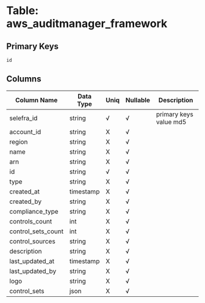 # Table: aws_auditmanager_framework

## Primary Keys 

```
id
```


## Columns 

|  Column Name   |  Data Type  | Uniq | Nullable | Description | 
|  ----  | ----  | ----  | ----  | ---- | 
| selefra_id | string | √ | √ | primary keys value md5 | 
| account_id | string | X | √ |  | 
| region | string | X | √ |  | 
| name | string | X | √ |  | 
| arn | string | X | √ |  | 
| id | string | √ | √ |  | 
| type | string | X | √ |  | 
| created_at | timestamp | X | √ |  | 
| created_by | string | X | √ |  | 
| compliance_type | string | X | √ |  | 
| controls_count | int | X | √ |  | 
| control_sets_count | int | X | √ |  | 
| control_sources | string | X | √ |  | 
| description | string | X | √ |  | 
| last_updated_at | timestamp | X | √ |  | 
| last_updated_by | string | X | √ |  | 
| logo | string | X | √ |  | 
| control_sets | json | X | √ |  | 


